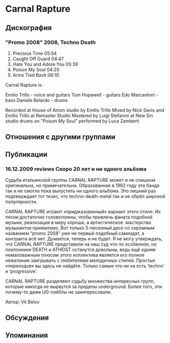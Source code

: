 # Carnal Rapture



## Дискография

### "Promo 2008" 2008, Techno Death

1. Precious Time 05:54  
2. Caught Off Guard 04:47  
3. Hate You and Adore You 05:38  
4. Poison My Soul 04:20  
5. Arms Tied Back 06:10 

Carnal Rapture is:

Emilio Trillo - voice and guitars
Tom Hopewell - guitars
Edo Marcantoni - bass
Daniele Belardo - drums

Recorded at House of Amon studio by Emilio Trillo
Mixed by Nick Savio and Emilio Trillo at Remaster Studio
Mastered by Luigi Stefanini at New Sin studio
drums on "Poison My Soul" performed by Luca Zamberti


## Отношения с другими группами


## Публикации

### 16.12.2009 reviews Скоро 20 лет и ни одного альбома

<P>Судьба итальянской группы CARNAL RAPTURE может и не слишком оригинальна, но примечательна. Образованная в 1992 году эта банда так и не смогла пока выпустить ни одного альбома. Это лишний раз подтверждает тот тезис, что techno-death-metal так и не обрёл широкой популярности. </P>
<P>CARNAL RAPTURE играют «приджазованный» вариант этого стиля. Их песни достаточно головоломны, чтобы привлечь фаната подобной музыки, реализация в меру хороша, а артистическое&nbsp; мастерство музыкантов приемлемо. Вот только 5-песенный диск со скромным названием “promo 2008” уже не первый подобный самиздат, а контракта всё нет. Думается, теперь и не будет. Я не могу утверждать, что CARNAL RAPTURE представили на наш суд что-то особенное, но поклонники DEATH и ATHEIST останутся довольны, ведь ещё одним немаловажным плюсом этого коллектива является его полное нежелание заигрывать с любителями мелодичных стилей. Простых «переходов» вы здесь не найдёте. Только самые что ни на есть ‘techno’ и ‘progressive’.</P>
<P>CARNAL RAPTURE разделяют судьбу множества интересных групп, которые никогда не вырвутся за пределы underground. Более того, эти почему-то даже UG-лэйблы не заинтересовали.</P>
Автор: Vit Belov


## Обсуждения


## Упоминания

